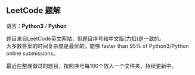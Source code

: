 ## LeetCode 题解
语言：**Python3** / **Python**

题目来自LeetCode英文网站，但题目序号和中文版(力扣)是一致的。  
大多数答案的时间复杂度是最优的，能够 faster than 95% of Python3/Python online submissions。  

最近在整理做过的题目，按照序号每100个放入一个文件夹，持续更新中。

